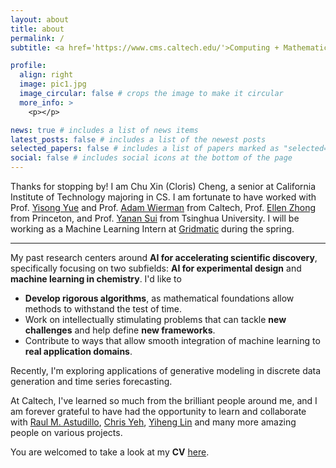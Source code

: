 ```yaml
---
layout: about
title: about
permalink: /
subtitle: <a href='https://www.cms.caltech.edu/'>Computing + Mathematical Sciences</a>, California Institute of Technology.

profile:
  align: right
  image: pic1.jpg
  image_circular: false # crops the image to make it circular
  more_info: >
    <p></p>

news: true # includes a list of news items
latest_posts: false # includes a list of the newest posts
selected_papers: false # includes a list of papers marked as "selected={true}"
social: false # includes social icons at the bottom of the page
---
```


Thanks for stopping by! I am Chu Xin (Cloris) Cheng, a senior at California Institute of Technology majoring in CS. I am fortunate to have worked with Prof. [Yisong Yue](https://yisongyue.com/[) and Prof. [Adam Wierman](https://adamwierman.com/) from Caltech, Prof. [Ellen Zhong](https://www.cs.princeton.edu/~zhonge/) from Princeton, and Prof. [Yanan Sui](https://yanansui.com/) from Tsinghua University. I will be working as a Machine Learning Intern at [Gridmatic](https://www.gridmatic.com/) during the spring.

---

My past research centers around **AI for accelerating scientific discovery**, specifically focusing on two subfields: **AI for experimental design** and **machine learning in chemistry**. I'd like to

- **Develop rigorous algorithms**, as mathematical foundations allow methods to withstand the test of time. 
- Work on intellectually stimulating problems that can tackle **new challenges** and help define **new frameworks**.
- Contribute to ways that allow smooth integration of machine learning to **real application domains**.

Recently, I'm exploring applications of generative modeling in discrete data generation and time series forecasting. 

At Caltech, I've learned so much from the brilliant people around me, and I am forever grateful to have had the opportunity to learn and collaborate with [Raul M. Astudillo](https://raulastudillo.netlify.app/), [Chris Yeh](https://chrisyeh96.github.io/), [Yiheng Lin](https://yihenglin97.github.io/) and many more amazing people on various projects.

You are welcomed to take a look at my **CV** [here](/assets/pdf/CV_cheng_2024.pdf).

<!-- 
My past research centers around **AI for experimental design**, utilizing probablistic inference to guide decision-making processes. Recently, I am exploring applications of **machine learning in chemistry**, specifically to elucidate natural product structures and accelerate small molecule discovery. In the future, I would like to
- **Develop rigorous algorithms**, as mathematical foundations allow methods to withstand the test of time. 
- Work on intellectually stimulating problems that can tackle **new challenges** and help define **new frameworks**.
- Contribute to ways that allow smooth integration of machine learning to real application domains, especially for **accelerating scientific discovery**.

At Caltech, I am surrounded by so many brilliant minds, and I am forever grateful to have had the opportunity to learn and collaborate with [Raul M. Astudillo](https://raulastudillo.netlify.app/), [Chris Yeh](https://chrisyeh96.github.io/), [Yiheng Lin](https://yihenglin97.github.io/) and many more amazing people on various projects.

You are welcomed to take a look at my **CV** [here](/assets/pdf/CV_cheng_2024.pdf).
-->


<!-- I designed algorithms that could handle *multiphase, multi-criteria decision making in high dimensions* and developped frameworks to *generalize traditional Bayesian approaches* to more generalized, complex problem settings. Recently, I am exploring applications of machine learning to *elucidate natural product structures*, and it is both challenging and rewarding to test the limits of current methods in a new domain. -->


<!-- From **designing efficient sampling algorithms for high dimensional problems** using Bayesian optimization and MCMC to **leveraging human feedback using bandit algorithms** for exoskeleton gaits, I am intrigued by problems that interleave theoretical challenges and practical application. Recently, I am also exploring applications of **Bayesian optimization in experimental design problems**, and I am excited to see how general machine learning tools can be used to  -->